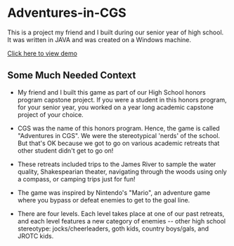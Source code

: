 # Adventures-in-CGS

This is a project my friend and I built during our senior year of high school.
It was written in JAVA and was created on a Windows machine.

[Click here to view demo](https://www.youtube.com/watch?v=1WaiUR6_4Oc&feature=youtu.be)

## Some Much Needed Context

* My friend and I built this game as part of our High School honors program capstone project.
If you were a student in this honors program, for your senior year, you worked on a year long academic
capstone project of your choice.

* CGS was the name of this honors program. Hence, the game is called "Adventures in CGS".
We were the stereotypical 'nerds' of the school. But that's OK because we got to go on various academic retreats that other student didn't get to go on!

* These retreats included trips to the James River to sample the water quality, Shakespearian theater,
navigating through the woods using only a compass, or camping trips just for fun!

* The game was inspired by Nintendo's "Mario", an adventure game where you bypass or defeat enemies to get to the goal line.

* There are four levels. Each level takes place at one of our past retreats, and each
level features a new category of enemies -- other high school stereotype: jocks/cheerleaders, goth kids, country boys/gals, and JROTC kids.
